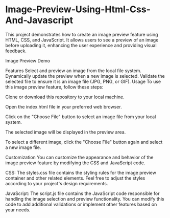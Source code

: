 # Image-Preview-Using-Html-Css-And-Javascript

This project demonstrates how to create an image preview feature using HTML, CSS, and JavaScript. It allows users to see a preview of an image before uploading it, enhancing the user experience and providing visual feedback.

Image Preview Demo

Features
Select and preview an image from the local file system.
Dynamically update the preview when a new image is selected.
Validate the selected file to ensure it is an image file (JPG, PNG, or GIF).
Usage
To use this image preview feature, follow these steps:

Clone or download this repository to your local machine.

Open the index.html file in your preferred web browser.

Click on the "Choose File" button to select an image file from your local system.

The selected image will be displayed in the preview area.

To select a different image, click the "Choose File" button again and select a new image file.

Customization
You can customize the appearance and behavior of the image preview feature by modifying the CSS and JavaScript code.

CSS: The styles.css file contains the styling rules for the image preview container and other related elements. Feel free to adjust the styles according to your project's design requirements.

JavaScript: The script.js file contains the JavaScript code responsible for handling the image selection and preview functionality. You can modify this code to add additional validations or implement other features based on your needs.

